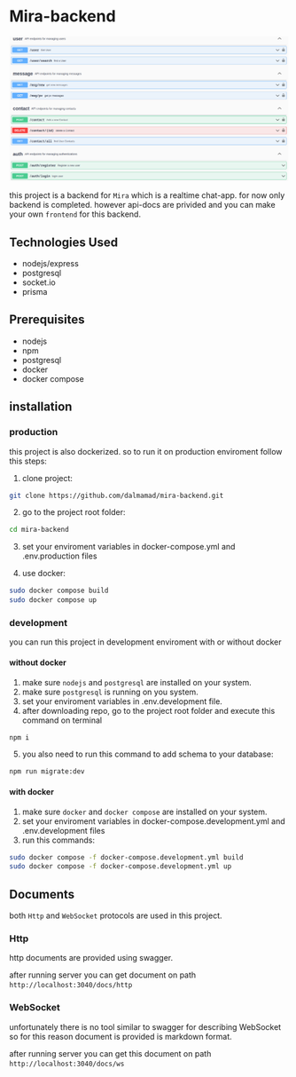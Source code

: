 # Mira-backend

<p align="center">
  <img src="./ReadmeAssets/apiDocImg.png"/>
</p>

this project is a backend for `Mira` which is a realtime chat-app.
for now only backend is completed. however api-docs are privided and you can make your own `frontend` for this backend.

## Technologies Used

- nodejs/express
- postgresql
- socket.io
- prisma

## Prerequisites

- nodejs
- npm
- postgresql
- docker
- docker compose

## installation

### production

this project is also dockerized. so to run it on production enviroment follow this steps:

1. clone project:

```bash
git clone https://github.com/dalmamad/mira-backend.git
```

2. go to the project root folder:

```bash
cd mira-backend
```

3. set your enviroment variables in docker-compose.yml and .env.production files

4. use docker:

```bash
sudo docker compose build
sudo docker compose up
```

### development

you can run this project in development enviroment with or without docker

#### without docker

1. make sure `nodejs` and `postgresql` are installed on your system.
2. make sure `postgresql` is running on you system.
3. set your enviroment variables in .env.development file.
4. after downloading repo, go to the project root folder and execute this command on terminal

```bash
npm i
```

5. you also need to run this command to add schema to your database:

```bash
npm run migrate:dev
```

#### with docker

1. make sure `docker` and `docker compose` are installed on your system.
2. set your enviroment variables in docker-compose.development.yml and .env.development files
3. run this commands:

```bash
sudo docker compose -f docker-compose.development.yml build
sudo docker compose -f docker-compose.development.yml up
```

## Documents

both `Http` and `WebSocket` protocols are used in this project.

### Http

http documents are provided using swagger.

after running server you can get document on path `http://localhost:3040/docs/http`

### WebSocket

unfortunately there is no tool similar to swagger for describing WebSocket so for this reason document is provided is markdown format.

after running server you can get this document on path `http://localhost:3040/docs/ws`
